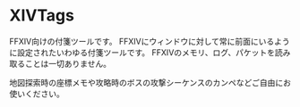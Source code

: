 # XIVTags
FFXIV向けの付箋ツールです。
FFXIVにウィンドウに対して常に前面にいるように設定されたいわゆる付箋ツールです。
FFXIVのメモリ、ログ、パケットを読み取ることは一切ありません。

地図探索時の座標メモや攻略時のボスの攻撃シーケンスのカンペなどご自由にお使いください。
